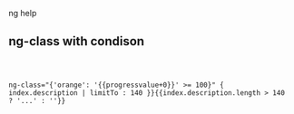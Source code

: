 ng help
<article class="markdown-body entry-content">
<h1>ng-class with condison</h1>
</article>
<div class="fig"><pre><code>

ng-class="{'orange': '{{progressvalue+0}}' >= 100}"
{ index.description | limitTo : 140 }}{{index.description.length > 140 ? '...' : ''}}

</code></pre>
</div>

